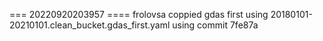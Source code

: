 === 20220920203957 ====
frolovsa coppied gdas first using 20180101-20210101.clean_bucket.gdas_first.yaml
using commit 7fe87a


